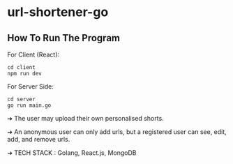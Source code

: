 # url-shortener-go

## How To Run The Program
    
  For Client (React): 
  
    cd client
    npm run dev

  For Server Side:
  
    cd server
    go run main.go

➔ The user may upload their own personalised shorts.

➔ An anonymous user can only add urls, but a registered user can see, edit, add, and remove urls.

➔ TECH STACK : Golang, React.js, MongoDB
